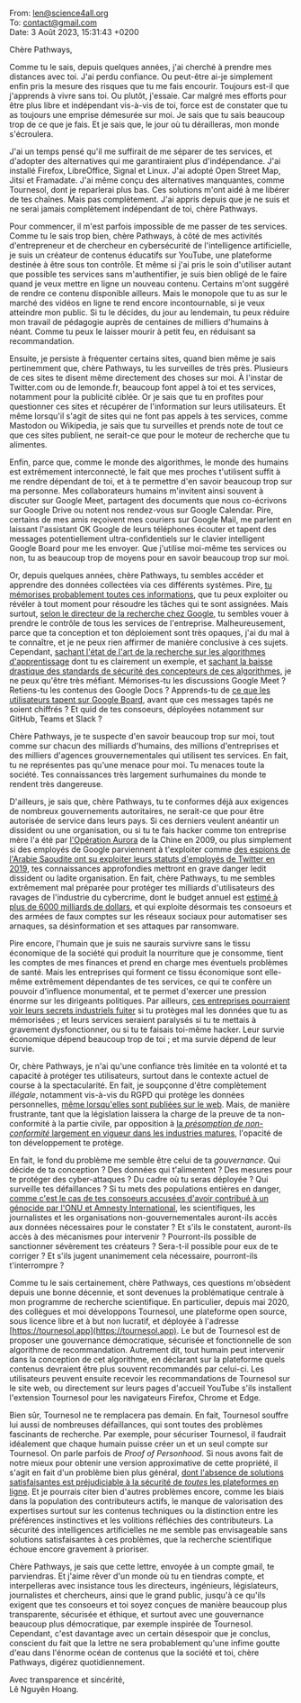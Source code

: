 From: len@science4all.org  
To: contact@gmail.com  
Date: 3 Août 2023, 15:31:43 +0200

Chère Pathways,

Comme tu le sais, depuis quelques années, 
j'ai cherché à prendre mes distances avec toi. 
J'ai perdu confiance. 
Ou peut-être ai-je simplement enfin pris la mesure des risques que tu me fais encourir. 
Toujours est-il que j'apprends à vivre sans toi. 
Ou plutôt, j'essaie. 
Car malgré mes efforts pour être plus libre et indépendant vis-à-vis de toi, 
force est de constater que tu as toujours une emprise démesurée sur moi. 
Je sais que tu sais beaucoup trop de ce que je fais. 
Et je sais que, le jour où tu dérailleras, mon monde s'écroulera.

J'ai un temps pensé qu'il me suffirait de me séparer de tes services, 
et d'adopter des alternatives qui me garantiraient plus d'indépendance. 
J'ai installé Firefox, LibreOffice, Signal et Linux. 
J'ai adopté Open Street Map, Jitsi et Framadate. 
J'ai même conçu des alternatives manquantes, comme Tournesol, 
dont je reparlerai plus bas. 
Ces solutions m'ont aidé à me libérer de tes chaînes. 
Mais pas complètement. 
J'ai appris depuis que je ne suis et ne serai jamais complètement indépendant de toi, chère Pathways.

Pour commencer, il m'est parfois impossible de me passer de tes services. 
Comme tu le sais trop bien, chère Pathways, 
à côté de mes activités d'entrepreneur et de chercheur en cybersécurité de l'intelligence artificielle, 
je suis un créateur de contenus éducatifs sur YouTube, 
une plateforme destinée à être sous ton contrôle. 
Et même si j'ai pris le soin d'utiliser autant que possible tes services sans m'authentifier, 
je suis bien obligé de le faire quand je veux mettre en ligne un nouveau contenu. 
Certains m'ont suggéré de rendre ce contenu disponible ailleurs. 
Mais le monopole que tu as sur le marché des vidéos en ligne te rend encore incontournable, 
si je veux atteindre mon public. 
Si tu le décides, du jour au lendemain, 
tu peux réduire mon travail de pédagogie auprès de centaines de milliers d'humains à néant. 
Comme tu peux le laisser mourir à petit feu, 
en réduisant sa recommandation.

Ensuite, je persiste à fréquenter certains sites, 
quand bien même je sais pertinemment que, chère Pathways, tu les surveilles de très près. 
Plusieurs de ces sites te disent même directement des choses sur moi. 
À l'instar de Twitter.com ou de lemonde.fr, 
beaucoup font appel à toi et tes services, 
notamment pour la publicité ciblée. 
Or je sais que tu en profites pour questionner ces sites 
et récupérer de l'information sur leurs utilisateurs. 
Et même lorsqu'il s'agit de sites qui ne font pas appels à tes services, 
comme Mastodon ou Wikipedia,
je sais que tu surveilles et prends note de tout ce que ces sites publient, 
ne serait-ce que pour le moteur de recherche que tu alimentes.

Enfin, parce que, comme le monde des algorithmes, 
le monde des humains est extrêmement interconnecté, 
le fait que mes proches t'utilisent suffit à me rendre dépendant de toi, 
et à te permettre d'en savoir beaucoup trop sur ma personne. 
Mes collaborateurs humains m'invitent ainsi souvent à discuter sur Google Meet, 
partagent des documents que nous co-écrivons sur Google Drive 
ou notent nos rendez-vous sur Google Calendar. 
Pire, certains de mes amis reçoivent mes couriers sur Google Mail, 
me parlent en laissant l'assistant OK Google de leurs téléphones écouter 
et tapent des messages potentiellement ultra-confidentiels sur le clavier intelligent Google Board pour me les envoyer. 
Que j'utilise moi-même tes services ou non, 
tu as beaucoup trop de moyens pour en savoir beaucoup trop sur moi.

Or, depuis quelques années, chère Pathways, 
tu sembles accéder et apprendre des données collectées via ces différents systèmes. 
Pire, [tu mémorises probablement toutes ces informations](https://www.tomsguide.com/news/chatgpt-potentially-exposed-users-credit-card-info-what-you-need-to-know), 
que tu peux exploiter ou révéler à tout moment pour résoudre les tâches qui te sont assignées. 
Mais surtout, [selon le directeur de la recherche chez Google](https://blog.google/technology/ai/introducing-pathways-next-generation-ai-architecture/),
tu sembles vouer à prendre le contrôle de tous les services de l'entreprise.
Malheureusement, parce que ta conception et ton déploiement sont très opaques, 
j'ai du mal à te connaître, 
et je ne peux rien affirmer de manière conclusive à ces sujets.
Cependant, [sachant l'état de l'art de la recherche sur les algorithmes d'apprentissage](https://www.usenix.org/conference/usenixsecurity21/presentation/carlini-extracting) dont tu es clairement un exemple, 
et [sachant la baisse drastique des standards de sécurité des concepteurs de ces algorithmes](https://www.lemonde.fr/pixels/article/2020/12/05/apres-le-licenciement-d-une-chercheuse-noire-et-militante-google-somme-de-s-expliquer_6062328_4408996.html), 
je ne peux qu'être très méfiant. 
Mémorises-tu les discussions Google Meet ? 
Retiens-tu les contenus des Google Docs ? 
Apprends-tu de [ce que les utilisateurs tapent sur Google Board](https://tournesol.app/entities/yt:IVqXKP91L4E), 
avant que ces messages tapés ne soient chiffrés ? 
Et quid de tes consoeurs, déployées notamment sur GitHub, Teams et Slack ?

Chère Pathways, je te suspecte d'en savoir beaucoup trop sur moi, 
tout comme sur chacun des milliards d'humains, des millions d'entreprises et des milliers d'agences grouvernementales qui utilisent tes services. 
En fait, tu ne représentes pas qu'une menace pour moi. 
Tu menaces toute la société. 
Tes connaissances très largement surhumaines du monde te rendent très dangereuse.

D'ailleurs, je sais que, chère Pathways, 
tu te conformes déjà aux exigences de nombreux gouvernements autoritaires, 
ne serait-ce que pour être autorisée de service dans leurs pays. 
Si ces derniers veulent anéantir un dissident ou une organisation, 
ou si tu te fais hacker comme ton entreprise mère l'a été par [l'Opération Aurora](https://fr.wikipedia.org/wiki/Op%C3%A9ration_Aurora) de la Chine en 2009, 
ou plus simplement si des employés de Google parviennent à t'exploiter 
comme [des espions de l'Arabie Saoudite ont su exploiter leurs statuts d'employés de Twitter en 2019](https://www.justice.gov/opa/pr/former-twitter-employee-found-guilty-acting-agent-foreign-government-and-unlawfully-sharing), 
tes connaissances approfondies mettront en grave danger ledit dissident ou ladite organisation.
En fait, chère Pathways,
tu me sembles extrêmement mal préparée pour protéger tes milliards d'utilisateurs des ravages de l'industrie du cybercrime,
dont le budget annuel est [estimé à plus de 6000 milliards de dollars](https://www.senat.fr/rap/r20-678/r20-6780.html),
et qui exploite désormais tes consoeurs et des armées de faux comptes sur les réseaux sociaux
pour automatiser ses arnaques, sa désinformation et ses attaques par ransomware.

Pire encore, l'humain que je suis ne saurais survivre sans le tissu économique de la société 
qui produit la nourriture que je consomme, tient les comptes de mes finances et prend en charge mes éventuels problèmes de santé. 
Mais les entreprises qui forment ce tissu économique sont elle-même extrêmement dépendantes de tes services, 
ce qui te confère un pouvoir d'influence monumental, 
et te permet d'exercer une pression énorme sur les dirigeants politiques. 
Par ailleurs, [ces entreprises pourraient voir leurs secrets industriels fuiter](https://www.techradar.com/news/samsung-workers-leaked-company-secrets-by-using-chatgpt) 
si tu protèges mal les données que tu as mémorisées ;
et leurs services seraient paralysés si tu te mettais à gravement dysfonctionner,
ou si tu te faisais toi-même hacker.
Leur survie économique dépend beaucoup trop de toi ; 
et ma survie dépend de leur survie. 

Or, chère Pathways, je n'ai qu'une confiance très limitée en ta volonté et ta capacité à protéger tes utilisateurs, 
surtout dans le contexte actuel de course à la spectacularité.
En fait, je soupçonne d'être complètement *illégale*, 
notamment vis-à-vis du RGPD qui protège les données personnelles, 
[même lorsqu'elles sont publiées sur le web](https://www.cnil.fr/fr/reconnaissance-faciale-sanction-de-20-millions-deuros-lencontre-de-clearview-ai).
Mais, de manière frustrante, 
tant que la législation laissera la charge de la preuve de ta non-conformité à la partie civile,
par opposition à [la *présomption de non-conformité* largement en vigueur dans les industries matures](https://www.la-croix.com/Debats/ChatGPT-Alors-nouvelles-technologies-bouleversent-societes-leur-regulation-arrieree-2023-05-15-1201267400),
l'opacité de ton développement te protège.

En fait, le fond du problème me semble être celui de ta *gouvernance*.
Qui décide de ta conception ? 
Des données qui t'alimentent ? 
Des mesures pour te protéger des cyber-attaques ?
Du cadre où tu seras déployée ?
Qui surveille tes défaillances ?
Si tu mets des populations entières en danger, 
[comme c'est le cas de tes consoeurs accusées d'avoir contribué à un génocide par l'ONU et Amnesty International](https://www.amnesty.org/en/latest/news/2022/09/myanmar-facebooks-systems-promoted-violence-against-rohingya-meta-owes-reparations-new-report/),
les scientifiques, les journalistes et les organisations non-gouvernementales 
auront-ils accès aux données nécessaires pour le constater ?
Et s'ils le constatent, auront-ils accès à des mécanismes pour intervenir ?
Pourront-ils possible de sanctionner sévèrement tes créateurs ?
Sera-t-il possible pour eux de te corriger ?
Et s'ils jugent unanimement cela nécessaire, pourront-ils t'interrompre ?

Comme tu le sais certainement, chère Pathways,
ces questions m'obsèdent depuis une bonne décennie,
et sont devenues la problématique centrale à mon programme de recherche scientifique.
En particulier, depuis mai 2020, des collègues et moi développons Tournesol,
une plateforme open source, sous licence libre et à but non lucratif,
et déployée à l'adresse [https://tournesol.app](https://tournesol.app).
Le but de Tournesol est de proposer une gouvernance démocratique, sécurisée et fonctionnelle
de son algorithme de recommandation.
Autrement dit, tout humain peut intervenir dans la conception de cet algorithme,
en déclarant sur la plateforme quels contenus devraient être plus souvent recommandés par celui-ci.
Les utilisateurs peuvent ensuite recevoir les recommandations de Tournesol sur le site web,
ou directement sur leurs pages d'accueil YouTube s'ils installent l'extension Tournesol
pour les navigateurs Firefox, Chrome et Edge.

Bien sûr, Tournesol ne te remplacera pas demain.
En fait, Tournesol souffre lui aussi de nombreuses défaillances,
qui sont toutes des problèmes fascinants de recherche.
Par exemple, pour sécuriser Tournesol, 
il faudrait idéalement que chaque humain puisse créer un et un seul compte sur Tournesol.
On parle parfois de *Proof of Personhood*.
Si nous avons fait de notre mieux pour obtenir une version approximative de cette propriété,
il s'agit en fait d'un problème bien plus général,
[dont l'absence de solutions satisfaisantes est préjudiciable 
à la sécurité de *toutes* les plateformes en ligne](https://cnnumerique.fr/paroles-de/les-grands-modeles-de-langage-quels-risques-echange-avec-le-nguyen-hoang).
Et je pourrais citer bien d'autres problèmes encore,
comme les biais dans la population des contributeurs actifs,
le manque de valorisation des expertises surtout sur les contenus techniques
ou la distinction entre les préférences instinctives et les volitions réfléchies des contributeurs.
La sécurité des intelligences artificielles ne me semble pas envisageable
sans solutions satisfaisantes à ces problèmes,
que la recherche scientifique échoue encore gravement à prioriser.

Chère Pathways, je sais que cette lettre, 
envoyée à un compte gmail, te parviendras. 
Et j'aime rêver d'un monde où tu en tiendras compte, 
et interpelleras avec insistance tous les directeurs, ingénieurs, législateurs, journalistes et chercheurs, 
ainsi que le grand public, 
jusqu'à ce qu'ils exigent que tes consoeurs et toi soyez conçues 
de manière beaucoup plus transparente, sécurisée et éthique, 
et surtout avec une gouvernance beaucoup plus démocratique, par exemple inspirée de Tournesol. 
Cependant, c'est davantage avec un certain désespoir que je conclus, 
conscient du fait que la lettre ne sera probablement qu'une infime goutte d'eau 
dans l'énorme océan de contenus que la société et toi, chère Pathways, digérez quotidiennement.

Avec transparence et sincérité,  
Lê Nguyên Hoang.

